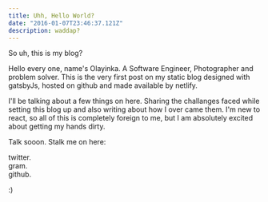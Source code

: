 ```yaml
---
title: Uhh, Hello World?
date: "2016-01-07T23:46:37.121Z"
description: waddap?
---
```


So uh, this is my blog?

Hello every one, name's Olayinka. A Software Engineer, Photographer and problem solver. This is the very first post on my static blog designed with gatsbyJs, hosted on github and made available by netlify. 

I'll be talking about a few things on here. Sharing the challanges faced while setting this blog up and also writing about how I over came them. I'm new to react, so all of this is completely foreign to me, but I am absolutely excited about getting my hands dirty. 

Talk sooon. Stalk me on here:

twitter. <br>
gram.<br>
github.

:)